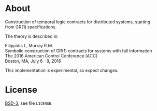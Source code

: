 About
=====

Construction of temporal logic contracts for distributed systems,
starting from GR(1) specifications.

The theory is described in:

Filippidis I., Murray R.M.<br>
  Symbolic construction of GR(1) contracts for systems with full information<br>
  The 2016 American Control Conference (ACC)<br>
  Boston, MA, July 6--8, 2016

This implementation is experimental, so expect changes.


License
=======
[BSD-3](http://opensource.org/licenses/BSD-3-Clause), see file `LICENSE`.

